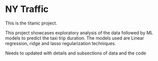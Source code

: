 # NY Traffic
This is the titanic project.

This project showcases exploratory analysis of the data followed by ML models to predict the taxi trip duration. 
The models used are Linear regression, ridge and lasso regularization techniques.

Needs to updated with details and subsections of data and the code
